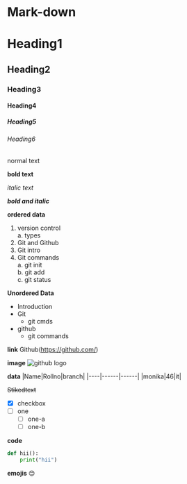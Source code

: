 # Mark-down

# Heading1
## Heading2
### Heading3
#### Heading4
##### Heading5 
###### Heading6

normal text

**bold text**

*italic text*

***bold and italic***

**ordered data**

1. version control   
  a. types  
2. Git and Github  
3. Git intro  
4. Git commands  
  a. git init  
  b. git add  
  c. git status    
 
 
 **Unordered Data**
 
 - Introduction
 - Git
    - git cmds
 - github
    - git commands
 
 
 **link**
 Github(https://github.com/)
 
 **image**
 ![github logo](https://miro.medium.com/max/719/0*9f5uMrKMjLbzEf7q.png)
 
 
 **data**
 |Name|Rollno|branch|
 |----|------|------|
 |monika|46|it|
 
 ~~Stikedtext~~
- [x] checkbox
- [ ] one
    - [ ] one-a
    - [ ] one-b

**code**

```python
def hii():
    print("hii")
```

**emojis**
:blush:
